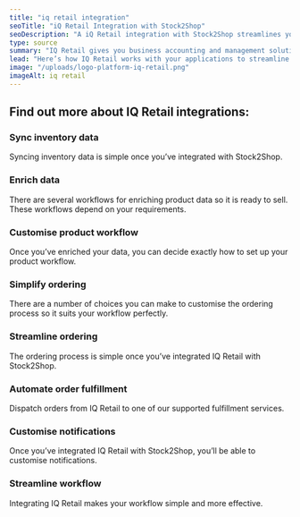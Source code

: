```yaml
---
title: "iq retail integration"
seoTitle: "iQ Retail Integration with Stock2Shop"
seoDescription: "A iQ Retail integration with Stock2Shop streamlines your workflow"
type: source
summary: "IQ Retail gives you business accounting and management solutions designed to work in a retail, distributive and hospitality environment."
lead: "Here’s how IQ Retail works with your applications to streamline your workflow."
image: "/uploads/logo-platform-iq-retail.png"
imageAlt: iq retail
---
```


## Find out more about IQ Retail integrations:

### Sync inventory data    
    
Syncing inventory data is simple once you’ve integrated with Stock2Shop.
### Enrich data
    
There are several workflows for enriching product data so it is ready to sell. These workflows depend on your requirements.
### Customise product workflow
    
Once you’ve enriched your data, you can decide exactly how to set up your product workflow.
### Simplify ordering
    
There are a number of choices you can make to customise the ordering process so it suits your workflow perfectly.
### Streamline ordering
    
The ordering process is simple once you’ve integrated IQ Retail with Stock2Shop.
### Automate order fulfillment
    
Dispatch orders from IQ Retail to one of our supported fulfillment services.
### Customise notifications
    
Once you’ve integrated IQ Retail with Stock2Shop, you’ll be able to customise notifications.
### Streamline workflow
    
Integrating IQ Retail makes your workflow simple and more effective.